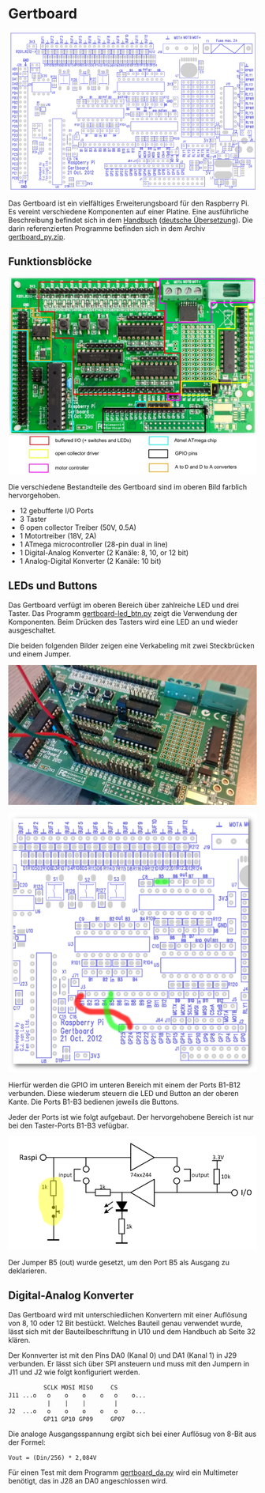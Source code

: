 Gertboard
=========

![Schaltbild](doc/gertboard_schaltbild.png)

Das Gertboard ist ein vielfältiges Erweiterungsboard für den Raspberry
Pi. Es vereint verschiedene Komponenten auf einer Platine. Eine
ausführliche Beschreibung befindet sich in dem
[Handbuch](doc/Gertboard_UM_with_python.pdf)
([deutsche Übersetzung](doc/Gertboard-Handbuch_deutsch.pdf)).
Die darin referenzierten Programme befinden sich in dem Archiv
[gertboard_py.zip](doc/gertboard_py.zip).

Funktionsblöcke
---------------

![Funktionsbloecke](doc/gertboard_funtional_blocks.png)

Die verschiedene Bestandteile des Gertboard sind im oberen Bild
farblich hervorgehoben.

* 12 gebufferte I/O Ports
* 3 Taster
* 6 open collector Treiber (50V, 0.5A)
* 1 Motortreiber (18V, 2A)
* 1 ATmega microcontroller (28-pin dual in line)
* 1 Digital-Analog Konverter (2 Kanäle: 8, 10, or 12 bit)
* 1 Analog-Digital Konverter (2 Kanäle: 10 bit)

LEDs und Buttons
----------------

Das Gertboard verfügt im oberen Bereich über zahlreiche LED und drei
Taster. Das Programm [gertboard-led_btn.py](gertboard-led_btn.py)
zeigt die Verwendung der Komponenten. Beim Drücken des Tasters wird
eine LED an und wieder ausgeschaltet.

Die beiden folgenden Bilder zeigen eine Verkabeling mit zwei
Steckbrücken und einem Jumper.

![led button](doc/gertboard_btn_led.jpg)

![schaltbild led btn](doc/gertboard_schaltbild_led_btn.png)

Hierfür werden die GPIO im unteren Bereich mit einem der Ports B1-B12
verbunden. Diese wiederum steuern die LED und Button an der oberen
Kante. Die Ports B1-B3 bedienen jeweils die Buttons.

Jeder der Ports ist wie folgt aufgebaut. Der hervorgehobene Bereich
ist nur bei den Taster-Ports B1-B3 vefügbar.

![ioport](doc/IOPort.png)

Der Jumper B5 (out) wurde gesetzt, um den Port B5 als Ausgang zu
deklarieren.

Digital-Analog Konverter
------------------------

Das Gertboard wird mit unterschiedlichen Konvertern mit einer
Auflösung von 8, 10 oder 12 Bit bestückt. Welches Bauteil genau
verwendet wurde, lässt sich mit der Bauteilbeschriftung in U10 und dem
Handbuch ab Seite 32 klären.

Der Konnverter ist mit den Pins DA0 (Kanal 0) und DA1 (Kanal 1) in J29
verbunden. Er lässt sich über SPI ansteuern und muss mit den Jumpern
in J11 und J2 wie folgt konfiguriert werden.

              SCLK MOSI MISO     CS
	J11 ...o   o    o    o    o   o    o...
	           |    |    |        |
    J2  ...o   o    o    o    o   o    o...
	          GP11 GP10 GP09     GP07

Die analoge Ausgangsspannung ergibt sich bei einer Auflösug von 8-Bit
aus der Formel:

    Vout = (Din/256) * 2,084V

Für einen Test mit dem Programm [gertboard_da.py](gertboard_da.py)
wird ein Multimeter benötigt, das in J28 an DA0 angeschlossen wird.
